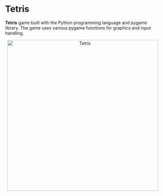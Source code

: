 # Tetris
**Tetris** game built with the Python programming language and pygame library. The game uses various pygame functions for graphics and input handling.

<p align="center">
  <img width="491" alt="Tetris" src="https://github.com/user-attachments/assets/b435516b-e734-4a8e-8a31-134ddd86f409">
